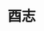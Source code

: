 ---
title: "酉志"
description: "酉志"
layout: shop
keywords:
  - 美食競賽
  - 台灣美食
  - 美食精選
datePublished: "2025-06-30"
dateModified: "2025-07-03"
city: "台北市"
district: "大安區"
address: "台北市大安區愛國東路99號1樓"
phone: ""
geo: "25.031552470475205, 121.528428211202"
google_map: "https://maps.app.goo.gl/L8MQgVdEp4ruNQPBA"
footinder: "https://footinder.com.tw/%e5%8f%b0%e5%8c%97%e5%b8%82%e5%a4%a7%e5%ae%89%e5%8d%80/52921/"
official: "https://www.facebook.com/you.zhiii/"
award:
  - name: "500盤"
    year: "2024"
    entries:
      - dishes:
          - "剝皮辣椒炸雞翅"
          - "雞肉串沾生蛋"

---